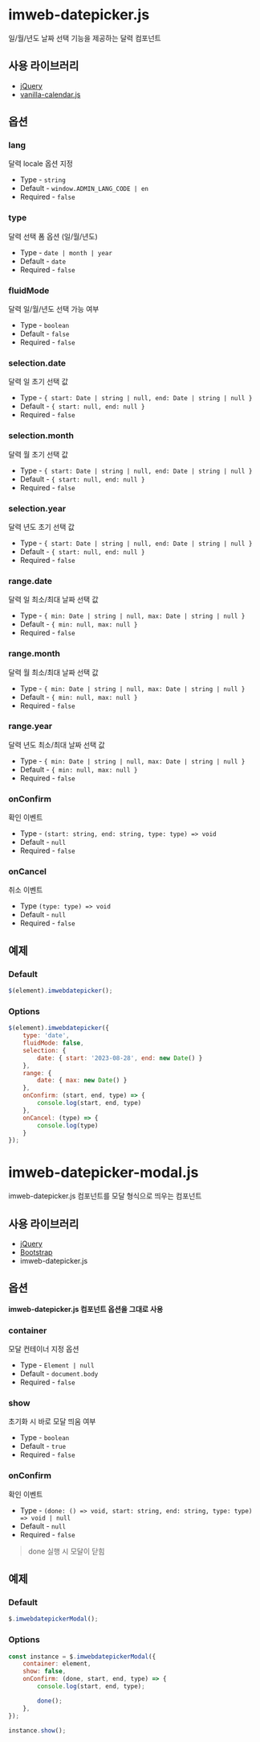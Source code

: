 # imweb-datepicker.js

일/월/년도 날짜 선택 기능을 제공하는 달력 컴포넌트

## 사용 라이브러리

- [jQuery](https://jquery.com/)
- [vanilla-calendar.js](https://vanilla-calendar.com/)

## 옵션

### lang

달력 locale 옵션 지정

- Type - `string`
- Default - `window.ADMIN_LANG_CODE | en`
- Required - `false`

### type

달력 선택 폼 옵션 (일/월/년도)

- Type - `date | month | year`
- Default - `date`
- Required - `false`

### fluidMode

달력 일/월/년도 선택 가능 여부

- Type - `boolean`
- Default - `false`
- Required - `false`

### selection.date

달력 일 초기 선택 값

- Type - `{ start: Date | string | null, end: Date | string | null }`
- Default - `{ start: null, end: null }`
- Required - `false`

### selection.month

달력 월 초기 선택 값

- Type - `{ start: Date | string | null, end: Date | string | null }`
- Default - `{ start: null, end: null }`
- Required - `false`

### selection.year

달력 년도 초기 선택 값

- Type - `{ start: Date | string | null, end: Date | string | null }`
- Default - `{ start: null, end: null }`
- Required - `false`

### range.date

달력 일 최소/최대 날짜 선택 값

- Type - `{ min: Date | string | null, max: Date | string | null }`
- Default - `{ min: null, max: null }`
- Required - `false`

### range.month

달력 월 최소/최대 날짜 선택 값

- Type - `{ min: Date | string | null, max: Date | string | null }`
- Default - `{ min: null, max: null }`
- Required - `false`

### range.year

달력 년도 최소/최대 날짜 선택 값

- Type - `{ min: Date | string | null, max: Date | string | null }`
- Default - `{ min: null, max: null }`
- Required - `false`

### onConfirm

확인 이벤트

- Type - `(start: string, end: string, type: type) => void`
- Default - `null`
- Required - `false`

### onCancel

취소 이벤트

- Type `(type: type) => void`
- Default - `null`
- Required - `false`

## 예제

### Default

```javascript
$(element).imwebdatepicker();
```

### Options

```javascript
$(element).imwebdatepicker({
    type: 'date',
    fluidMode: false,
    selection: {
        date: { start: '2023-08-28', end: new Date() }
    },
    range: {
        date: { max: new Date() }
    },
    onConfirm: (start, end, type) => {
        console.log(start, end, type)
    },
    onCancel: (type) => {
        console.log(type)
    }
});
```

# imweb-datepicker-modal.js

imweb-datepicker.js 컴포넌트를 모달 형식으로 띄우는 컴포넌트

## 사용 라이브러리

- [jQuery](https://jquery.com/)
- [Bootstrap](https://getbootstrap.com/docs/4.0/getting-started/introduction/)
- imweb-datepicker.js

## 옵션

**imweb-datepicker.js 컴포넌트 옵션을 그대로 사용**

### container

모달 컨테이너 지정 옵션

- Type - `Element | null`
- Default - `document.body`
- Required - `false`

### show

초기화 시 바로 모달 띄움 여부

- Type - `boolean`
- Default - `true`
- Required - `false`

### onConfirm

확인 이벤트

- Type - `(done: () => void, start: string, end: string, type: type) => void | null`
- Default - `null`
- Required - `false`

> done 실행 시 모달이 닫힘

## 예제

### Default

```javascript
$.imwebdatepickerModal();
```

### Options

```javascript
const instance = $.imwebdatepickerModal({
    container: element,
    show: false,
    onConfirm: (done, start, end, type) => {
        console.log(start, end, type);

        done();
    },
});

instance.show();
```
